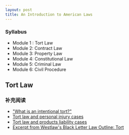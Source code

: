 ```yaml
---
layout: post
title: An Introduction to American Laws
---
```


### Syllabus

- Module 1 : Tort Law
- Module 2: Contract Law
- Module 3: Property Law
- Module 4: Constitutional Law
- Module 5: Criminal Law
- Module 6: Civil Procedure

## Tort Law



### 补充阅读

- ["What is an intentional tort?"](http://www.nolo.com/legal-encyclopedia/what-intentional-tort.html)
- [Tort law and personal injury cases](http://www.nolo.com/legal-encyclopedia/proving-fault-personal-injury-accidents-29535.html)
- [Tort law and products liability cases](http://www.nolo.com/legal-encyclopedia/product-liability-faq-29105-4.html)
- [Excerpt from Westlaw's Black Letter Law Outline: Tort](http://lscontent.westlaw.com/images/content/KionkaTorts.pdf)